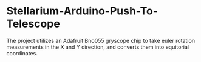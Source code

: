 # Stellarium-Arduino-Push-To-Telescope
The project utilizes an Adafruit Bno055 gryscope chip to take euler rotation measurements in the X and Y direction, and converts them into equitorial coordinates.
